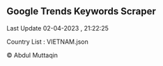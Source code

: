 

## Google Trends Keywords Scraper 
 
Last Update 02-04-2023 , 21:22:25

Country List :
VIETNAM.json



© Abdul Muttaqin 
